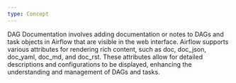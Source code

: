 ```yaml
---
type: Concept
---
```


DAG Documentation involves adding documentation or notes to DAGs and task objects in Airflow that are visible in the web interface. Airflow supports various attributes for rendering rich content, such as doc, doc_json, doc_yaml, doc_md, and doc_rst. These attributes allow for detailed descriptions and configurations to be displayed, enhancing the understanding and management of DAGs and tasks.